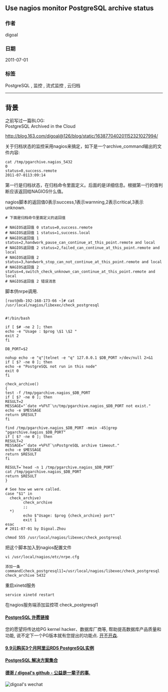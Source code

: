 ## Use nagios monitor PostgreSQL archive status  
                    
### 作者                                       
digoal                                        
                    
### 日期                                        
2011-07-01                                                                  
                    
### 标签                    
PostgreSQL , 监控 , 流式监控 , 云归档                                               
                    
----                    
                    
## 背景                                  
之前写过一篇BLOG:  
PostgreSQL Archived in the Cloud  
  
http://blog.163.com/digoal@126/blog/static/163877040201152321027994/  
  
关于归档状态的监控采用nagios来搞定，如下是一个archive_command输出的文件内容:  
  
```  
cat /tmp/pgarchive.nagios_5432  
0  
status=0,success.remote  
2011-07-0113:09:14  
```  
  
第一行是归档状态，在归档命令里面定义。后面的是详细信息。根据第一行的值判断应该返回给NAGIOS什么值。  
  
nagios脚本的返回值0表示success,1表示warnning,2表示critical,3表示unknown.  
  
```  
# 下面是归档命令里面定义的返回值  
  
# NAGIOS返回值 0 status=0,success.remote  
# NAGIOS返回值 1 status=1,success.local  
# NAGIOS返回值 1 status=2,handwork_pause_can_continue_at_this_point.remote and local  
# NAGIOS返回值 2 status=2,failed_can_continue_at_this_point.remote and local  
# NAGIOS返回值 2 status=3,handwork_stop_can_not_continue_at_this_point.remote and local  
# NAGIOS返回值 2 status=4,switch_check_unknown_can_continue_at_this_point.remote and local  
# NAGIOS返回值 2 错误消息  
```  
  
脚本供nrpe调用.  
  
```  
[root@db-192-168-173-66 ~]# cat /usr/local/nagios/libexec/check_postgresql   
  
  
#!/bin/bash  
  
if [ $# -ne 2 ]; then  
echo -e "Usage : $prog \$1 \$2 "  
exit 2  
fi  
  
DB_PORT=$2  
  
nohup echo -e "q"|telnet -e "q" 127.0.0.1 $DB_PORT >/dev/null 2>&1  
if [ $? -ne 0 ]; then  
echo -e "PostgreSQL not run in this node"  
exit 0  
fi  
  
check_archive()  
{  
test -f /tmp/pgarchive.nagios_$DB_PORT  
if [ $? -ne 0 ]; then  
RESULT=2  
MESSAGE="`date +%F%T`\n/tmp/pgarchive.nagios_$DB_PORT not exist."  
echo -e $MESSAGE  
return $RESULT  
fi  
  
find /tmp/pgarchive.nagios_$DB_PORT -mmin -45|grep "pgarchive.nagios_$DB_PORT"  
if [ $? -ne 0 ]; then  
RESULT=2  
MESSAGE="`date +%F%T`\nPostgreSQL archive timeout."  
echo -e $MESSAGE  
return $RESULT  
fi  
  
RESULT=`head -n 1 /tmp/pgarchive.nagios_$DB_PORT`  
cat /tmp/pgarchive.nagios_$DB_PORT  
return $RESULT  
}  
  
# See how we were called.  
case "$1" in  
  check_archive)  
        check_archive  
        ;;  
  *)  
        echo $"Usage: $prog {check_archive} port"  
        exit 1  
esac  
# 2011-07-01 by Digoal.Zhou  
```  
  
```  
chmod 555 /usr/local/nagios/libexec/check_postgresql  
```  
  
把这个脚本加入到nagios配置文件  
  
```  
vi /usr/local/nagios/etc/nrpe.cfg  
  
添加一条  
command[check_postgresql1]=/usr/local/nagios/libexec/check_postgresql check_archive 5432  
```  
  
重启xinetd服务  
  
```  
service xinetd restart  
```  
  
在nagios服务端添加监控项 check_postgresql1  
      
                                                                                                    
                                                          
  
  
  
  
  
  
  
  
  
  
  
  
  
  
  
  
  
  
  
  
  
  
  
  
  
  
  
  
  
  
  
  
  
  
  
  
  
  
  
  
  
  
  
  
  
  
  
  
  
  
  
  
  
  
  
  
  
  
  
  
  
  
  
#### [PostgreSQL 许愿链接](https://github.com/digoal/blog/issues/76 "269ac3d1c492e938c0191101c7238216")
您的愿望将传达给PG kernel hacker、数据库厂商等, 帮助提高数据库产品质量和功能, 说不定下一个PG版本就有您提出的功能点. [开不开森](https://github.com/digoal/blog/issues/76 "269ac3d1c492e938c0191101c7238216").  
  
  
#### [9.9元购买3个月阿里云RDS PostgreSQL实例](https://www.aliyun.com/database/postgresqlactivity "57258f76c37864c6e6d23383d05714ea")
  
  
#### [PostgreSQL 解决方案集合](https://yq.aliyun.com/topic/118 "40cff096e9ed7122c512b35d8561d9c8")
  
  
#### [德哥 / digoal's github - 公益是一辈子的事.](https://github.com/digoal/blog/blob/master/README.md "22709685feb7cab07d30f30387f0a9ae")
  
  
![digoal's wechat](../pic/digoal_weixin.jpg "f7ad92eeba24523fd47a6e1a0e691b59")
  
